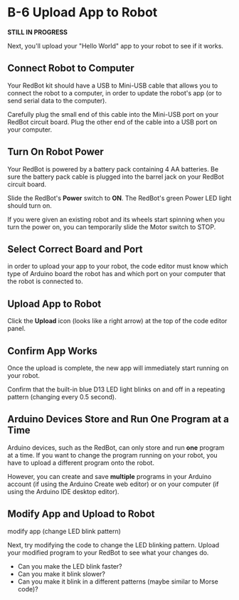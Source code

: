 # B-6 Upload App to Robot

**STILL IN PROGRESS**

Next, you'll upload your "Hello World" app to your robot to see if it works.

## Connect Robot to Computer

Your RedBot kit should have a USB to Mini-USB cable that allows you to connect the robot to a computer, in order to update the robot's app \(or to send serial data to the computer\).

Carefully plug the small end of this cable into the Mini-USB port on your RedBot circuit board. Plug the other end of the cable into a USB port on your computer.

## Turn On Robot Power

Your RedBot is powered by a battery pack containing 4 AA batteries. Be sure the battery pack cable is plugged into the barrel jack on your RedBot circuit board.

Slide the RedBot's **Power** switch to **ON**. The RedBot's green Power LED light should turn on.

If you were given an existing robot and its wheels start spinning when you turn the power on, you can temporarily slide the Motor switch to STOP.

## Select Correct Board and Port

in order to upload your app to your robot, the code editor must know which type of Arduino board the robot has and which port on your computer that the robot is connected to.

## Upload App to Robot

Click the **Upload** icon \(looks like a right arrow\) at the top of the code editor panel.

## Confirm App Works

Once the upload is complete, the new app will immediately start running on your robot.

Confirm that the built-in blue D13 LED light blinks on and off in a repeating pattern \(changing every 0.5 second\).

## Arduino Devices Store and Run One Program at a Time

Arduino devices, such as the RedBot, can only store and run **one** program at a time. If you want to change the program running on your robot, you have to upload a different program onto the robot.

However, you can create and save **multiple** programs in your Arduino account \(if using the Arduino Create web editor\) or on your computer \(if using the Arduino IDE desktop editor\).

## Modify App and Upload to Robot

modify app \(change LED blink pattern\)

Next, try modifying the code to change the LED blinking pattern. Upload your modified program to your RedBot to see what your changes do.

* Can you make the LED blink faster?
* Can you make it blink slower?
* Can you make it blink in a different patterns \(maybe similar to Morse code\)?


